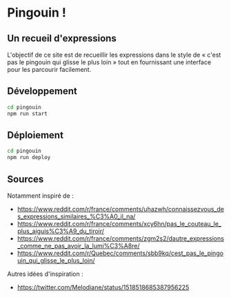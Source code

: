 # Pingouin !

## Un recueil d'expressions

L'objectif de ce site est de recueillir les expressions dans le style de « c'est pas le pingouin qui glisse le plus loin » tout en fournissant une interface pour les parcourir facilement.

## Développement

```sh
cd pingouin
npm run start
```

## Déploiement

```sh
cd pingouin
npm run deploy
```

## Sources

Notamment inspiré de :

- https://www.reddit.com/r/france/comments/uhazwh/connaissezvous_des_expressions_similaires_%C3%A0_il_na/
- https://www.reddit.com/r/france/comments/xcy6hn/pas_le_couteau_le_plus_aiguis%C3%A9_du_tiroir/
- https://www.reddit.com/r/france/comments/zgm2s2/dautre_expressions_comme_ne_pas_avoir_la_lumi%C3%A8re/
- https://www.reddit.com/r/Quebec/comments/sbb9kq/cest_pas_le_pingouin_qui_glisse_le_plus_loin/

Autres idées d'inspiration :

- https://twitter.com/Melodiane/status/1518518685387956225
